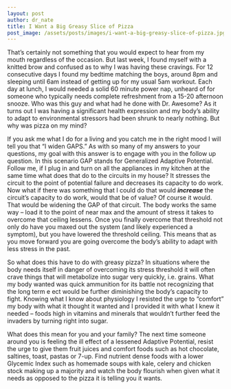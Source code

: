 ```yaml
---
layout: post
author: dr_nate
title: I Want a Big Greasy Slice of Pizza
post_image: /assets/posts/images/i-want-a-big-greasy-slice-of-pizza.jpg
---
```

That’s certainly not something that you would expect to hear from my mouth regardless of the occasion. But last week, I found myself with a knitted brow and confused as to why I was having these cravings. For 12 consecutive days I found my bedtime matching the boys, around 8pm and sleeping until 6am instead of getting up for my usual 5am workout. Each day at lunch, I would needed a solid 60 minute power nap, unheard of for someone who typically needs complete refreshment from a 15-20 afternoon snooze. Who was this guy and what had he done with Dr. Awesome? As it turns out I was having a significant health expression and my body’s ability to adapt to environmental stressors had been shrunk to nearly nothing. But why was pizza on my mind?

If you ask me what I do for a living and you catch me in the right mood I will tell you that “I widen GAPS.” As with so many of my answers to your questions, my goal with this answer is to engage with you in the follow up question. In this scenario GAP stands for Generalized Adaptive Potential. Follow me, if I plug in and turn on all the appliances in my kitchen at the same time what does that do to the circuits in my house? It stresses the circuit to the point of potential failure and decreases its capacity to do work. Now what if there was something that I could do that would **_increase_** the circuit’s capacity to do work, would that be of value? Of course it would. That would be widening the GAP of that circuit. The body works the same way – load it to the point of near max and the amount of stress it takes to overcome that ceiling lessens. Once you finally overcome that threshold not only do have you maxed out the system (and likely experienced a symptom), but you have lowered the threshold ceiling. This means that as you move forward you are going overcome the body’s ability to adapt with less stress in the past.

So what does this have to do with greasy pizza? In situations where the body needs itself in danger of overcoming its stress threshold it will often crave things that will metabolize into sugar very quickly, i.e. grains. What my body wanted was quick ammunition for its battle not recognizing that the long term e ect would be further diminishing the body’s capacity to fight. Knowing what I know about physiology I resisted the urge to “comfort” my body with what it thought it wanted and I provided it with what I knew it needed – foods high in vitamins and minerals that wouldn’t further feed the invaders by turning right into sugar.

What does this mean for you and your family? The next time someone around you is feeling the ill effect of a lessened Adaptive Potential, resist the urge to give them fruit juices and comfort foods such as hot chocolate, saltines, toast, pastas or 7-up. Find nutrient dense foods with a lower Glycemic Index such as homemade soups with kale, celery and chicken stock making up a majority and watch the body flourish when given what it needs as opposed to the pizza it is telling you it wants.
